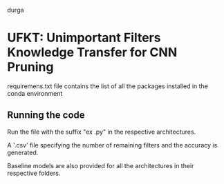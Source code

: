 durga
# UFKT: Unimportant Filters Knowledge Transfer for CNN Pruning

requiremens.txt file contains the list of all the packages installed in the conda environment

## Running the code

Run the file with the suffix "ex .py" in the respective architectures. 

A '.csv' file specifying the number of remaining filters and the accuracy is generated.

Baseline models are also provided for all the architectures in their respective folders.